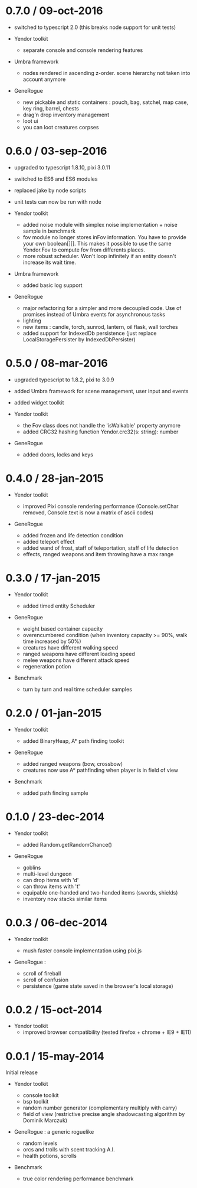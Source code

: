 # 0.7.0 / 09-oct-2016
* switched to typescript 2.0 (this breaks node support for unit tests)

* Yendor toolkit
    - separate console and console rendering features

* Umbra framework
    - nodes rendered in ascending z-order. scene hierarchy not taken into account anymore

* GeneRogue
    - new pickable and static containers : pouch, bag, satchel, map case, key ring, barrel, chests
    - drag'n drop inventory management
    - loot ui
    - you can loot creatures corpses

# 0.6.0 / 03-sep-2016
* upgraded to typescript 1.8.10, pixi 3.0.11
* switched to ES6 and ES6 modules
* replaced jake by node scripts
* unit tests can now be run with node

* Yendor toolkit
    - added noise module with simplex noise implementation + noise sample in benchmark
    - fov module no longer stores inFov information. You have to provide your own boolean[][].
      This makes it possible to use the same Yendor.Fov to compute fov from differents places.
    - more robust scheduler. Won't loop infinitely if an entity doesn't increase its wait time.

* Umbra framework
	- added basic log support

* GeneRogue
    - major refactoring for a simpler and more decoupled code. Use of promises instead of Umbra events for asynchronous tasks
    - lighting
    - new items : candle, torch, sunrod, lantern, oil flask, wall torches
	- added support for IndexedDb persistence (just replace LocalStoragePersister by IndexedDbPersister)

# 0.5.0 / 08-mar-2016
* upgraded typescript to 1.8.2, pixi to 3.0.9
* added Umbra framework for scene management, user input and events
* added widget toolkit

* Yendor toolkit
	- the Fov class does not handle the 'isWalkable' property anymore
	- added CRC32 hashing function Yendor.crc32(s: string): number

* GeneRogue
	- added doors, locks and keys

# 0.4.0 / 28-jan-2015
* Yendor toolkit
	- improved Pixi console rendering performance (Console.setChar removed, Console.text is now a matrix of ascii codes)

* GeneRogue
	- added frozen and life detection condition
	- added teleport effect
	- added wand of frost, staff of teleportation, staff of life detection
	- effects, ranged weapons and item throwing have a max range

# 0.3.0 / 17-jan-2015
* Yendor toolkit
	- added timed entity Scheduler

* GeneRogue
	- weight based container capacity
	- overencumbered condition (when inventory capacity >= 90%, walk time increased by 50%)
	- creatures have different walking speed
	- ranged weapons have different loading speed
	- melee weapons have different attack speed
	- regeneration potion

* Benchmark
	- turn by turn and real time scheduler samples

# 0.2.0 / 01-jan-2015
* Yendor toolkit
	- added BinaryHeap, A* path finding toolkit

* GeneRogue
	- added ranged weapons (bow, crossbow)
	- creatures now use A* pathfinding when player is in field of view

* Benchmark
	- added path finding sample

# 0.1.0 / 23-dec-2014
* Yendor toolkit
	- added Random.getRandomChance()

* GeneRogue
	- goblins
	- multi-level dungeon
	- can drop items with 'd'
	- can throw items with 't'
	- equipable one-handed and two-handed items (swords, shields)
	- inventory now stacks similar items

# 0.0.3 / 06-dec-2014
* Yendor toolkit
	- mush faster console implementation using pixi.js

* GeneRogue :
	- scroll of fireball
	- scroll of confusion
	- persistence (game state saved in the browser's local storage)

# 0.0.2 / 15-oct-2014

* Yendor toolkit
	- improved browser compatibility (tested firefox + chrome + IE9 + IE11)

# 0.0.1 / 15-may-2014

Initial release

* Yendor toolkit
	- console toolkit
	- bsp toolkit
	- random number generator (complementary multiply with carry)
	- field of view (restrictive precise angle shadowcasting algorithm by Dominik Marczuk)

* GeneRogue : a generic roguelike
	- random levels
	- orcs and trolls with scent tracking A.I.
	- health potions, scrolls

* Benchmark
	- true color rendering performance benchmark
